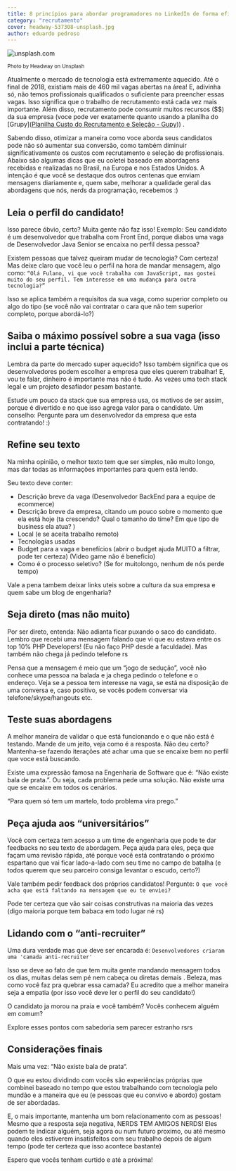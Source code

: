 ```yaml
---
title: 8 princípios para abordar programadores no LinkedIn de forma eficaz
category: "recrutamento"
cover: headway-537308-unsplash.jpg
author: eduardo pedroso
---
```


![unsplash.com](./headway-537308-unsplash.jpg)

<sup>Photo by Headway on Unsplash</sup>

Atualmente o mercado de tecnologia está extremamente aquecido. Até o final de 2018, existiam mais de 460 mil vagas abertas na área! E, adivinha só, não temos profissionais qualificados o suficiente para preencher essas vagas. Isso significa que o trabalho de recrutamento está cada vez mais importante. Além disso, recrutamento pode consumir muitos recursos ($$) da sua empresa (voce pode ver exatamente quanto usando a planilha do [Grupy]([Planilha Custo do Recrutamento e Seleção - Gupy](https://info.gupy.io/material-planilha-custo-do-recrutamento-e-selecao))) .

Sabendo disso, otimizar a maneira como voce aborda seus candidatos pode não só aumentar sua conversão, como também diminuir significativamente os custos com recrutamento e seleção de profissionais.
Abaixo são algumas dicas que eu coletei baseado em abordagens recebidas e realizadas no Brasil, na Europa e nos Estados Unidos.
A intenção é que você se destaque dos outros centenas que enviam mensagens diariamente e, quem sabe, melhorar a qualidade geral das abordagens que nós, nerds da programação, recebemos :)


## Leia o perfil do candidato!
Isso parece óbvio, certo?  Muita gente não faz isso!
Exemplo: Seu candidato é um desenvolvedor que trabalha com Front End, porque diabos uma vaga de Desenvolvedor Java Senior se encaixa no perfil dessa pessoa?

Existem pessoas que talvez queiram mudar de tecnologia? Com certeza! Mas deixe claro que você leu o perfil na hora de mandar mensagem, algo como: `“Olá Fulano, vi que você trabalha com JavaScript, mas gostei muito do seu perfil. Tem interesse em uma mudança para outra tecnologia?”`

Isso se aplica também a requisitos da sua vaga, como superior completo ou algo do tipo (se você não vai contratar o cara que não tem superior completo, porque abordá-lo?)

## Saiba o máximo possível sobre a sua vaga (isso inclui a parte técnica)
Lembra da parte do mercado super aquecido? Isso também significa que os desenvolvedores podem escolher a empresa que eles querem trabalhar! E, vou te falar, dinheiro é importante mas não é tudo. As vezes uma tech stack legal e um projeto desafiador pesam bastante.

Estude um pouco da stack que sua empresa usa, os motivos de ser assim, porque é divertido e no que isso agrega valor para o candidato. Um conselho: Pergunte para um desenvolvedor da empresa que esta contratando! :)

## Refine seu texto
Na minha opinião, o melhor texto tem que ser simples, não muito longo, mas dar todas as informações importantes para quem está lendo.

Seu texto deve conter:
- Descrição breve da vaga (Desenvolvedor BackEnd para a equipe de ecommerce)
- Descrição breve da empresa, citando um pouco sobre o momento que ela está hoje (ta crescendo? Qual o tamanho do time? Em que tipo de business ela atua? )
- Local (e se aceita trabalho remoto)
- Tecnologias usadas
- Budget para a vaga e benefícios (abrir o budget ajuda MUITO a filtrar, pode ter certeza) (Video game não é beneficio)
- Como é o processo seletivo? (Se for muitolongo, nenhum de nós perde tempo)

Vale a pena tambem deixar links uteis sobre a cultura da sua empresa e quem sabe um blog de engenharia?

## Seja direto (mas não muito)
Por ser direto, entenda: Não adianta ficar puxando o saco do candidato. Lembro que recebi uma mensagem falando que vi que eu estava entre os top 10% PHP Developers! (Eu não faço PHP desde a faculdade). Mas também não chega já pedindo telefone rs

Pensa que a mensagem é meio que um “jogo de sedução”, você não conhece uma pessoa na balada e ja chega pedindo o telefone e o endereço. Veja se a pessoa tem interesse na vaga, se está na disposição de uma conversa e, caso positivo, se vocês podem conversar via telefone/skype/hangouts etc.

## Teste suas abordagens
A melhor maneira de validar o que está funcionando e o que não está é testando. Mande de um jeito, veja como é a resposta. Não deu certo? Mantenha-se fazendo iterações até achar uma que se encaixe bem no perfil que voce está buscando.

Existe uma expressão famosa na Engenharia de Software que é: “Não existe bala de prata.”. Ou seja, cada problema pede uma solução. Não existe uma que se encaixe em todos os cenários.

“Para quem só tem um martelo, todo problema vira prego.”

## Peça ajuda aos “universitários”
Você com certeza tem acesso a um time de engenharia que pode te dar feedbacks no seu texto de abordagem. Peça ajuda para eles, peça que façam uma revisão rápida, até porque você está contratando o próximo espartano que vai ficar lado-a-lado com seu time no campo de batalha (e todos querem que seu parceiro consiga levantar o escudo, certo?)

Vale também pedir feedback dos próprios candidatos! Pergunte:
`O que você acha que está faltando na mensagem que eu te enviei?`

Pode ter certeza que vão sair coisas construtivas na maioria das vezes (digo maioria porque tem babaca em todo lugar né rs)

## Lidando com o “anti-recruiter”
Uma dura verdade mas que deve ser encarada é:
`Desenvolvedores criaram uma 'camada anti-recruiter'`

Isso se deve ao fato de que tem muita gente mandando mensagem todos os dias, muitas delas sem pé nem cabeça ou diretas demais . Beleza, mas como você faz pra quebrar essa camada? Eu acredito que a melhor maneira seja a empatia (por isso você deve ler o perfil do seu candidato!)

O candidato ja morou na praia e você também? Vocês conhecem alguém em comum?

Explore esses pontos com sabedoria sem parecer estranho rsrs

## Considerações finais
Mais uma vez: “Não existe bala de prata“.

O que eu estou dividindo com vocês são experiências próprias que combinei baseado no tempo que estou trabalhando com tecnologia pelo mundão e a maneira que eu (e pessoas que eu convivo e abordo) gostam de ser abordadas.

E, o mais importante, mantenha um bom relacionamento com as pessoas! Mesmo que a resposta seja negativa, NERDS TEM AMIGOS NERDS! Eles podem te indicar alguém, seja agora ou num futuro proximo, ou até mesmo quando eles estiverem insatisfeitos com seu trabalho depois de algum tempo (pode ter certeza que isso acontece bastante)

Espero que vocês tenham curtido e até a próxima!

